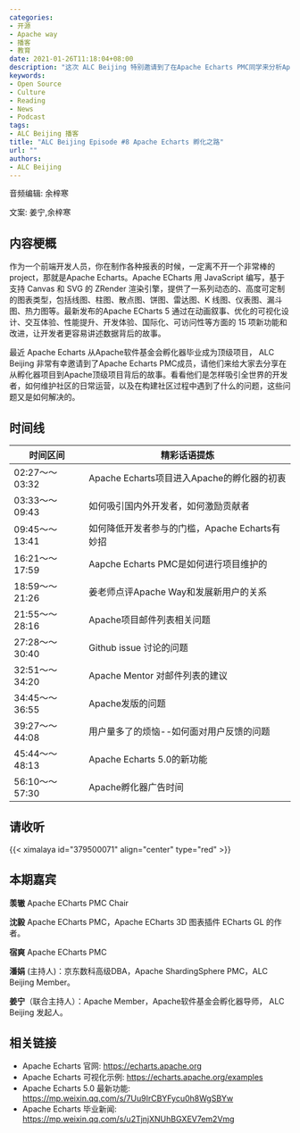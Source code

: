 ```yaml
---
categories:
- 开源
- Apache way
- 播客
- 教育
date: 2021-01-26T11:18:04+08:00
description: "这次 ALC Beijing 特别邀请到了在Apache Echarts PMC同学来分析Apache孵化的心路历程。"
keywords:
- Open Source
- Culture
- Reading
- News
- Podcast
tags:
- ALC Beijing 播客
title: "ALC Beijing Episode #8 Apache Echarts 孵化之路"
url: ""
authors:
- ALC Beijing
---
```


音频编辑: 余梓寒

文案:  姜宁,余梓寒

## 内容梗概

作为一个前端开发人员，你在制作各种报表的时候，一定离不开一个非常棒的project，那就是Apache Echarts。Apache ECharts 用 JavaScript 编写，基于支持 Canvas 和 SVG 的 ZRender 渲染引擎，提供了一系列动态的、高度可定制的图表类型，包括线图、柱图、散点图、饼图、雷达图、K 线图、仪表图、漏斗图、热力图等。最新发布的Apache ECharts 5 通过在动画叙事、优化的可视化设计、交互体验、性能提升、开发体验、国际化、可访问性等方面的 15 项新功能和改进，让开发者更容易讲述数据背后的故事。

最近 Apache Echarts 从Apache软件基金会孵化器毕业成为顶级项目， ALC Beijing 非常有幸邀请到了Apache Echarts PMC成员，请他们来给大家去分享在从孵化器项目到Apache顶级项目背后的故事。看看他们是怎样吸引全世界的开发者，如何维护社区的日常运营，以及在构建社区过程中遇到了什么的问题，这些问题又是如何解决的。


## 时间线

| 时间区间         | 精彩话语提炼                                                 |
| ---------------- | ------------------------------------------------------------ |
| 02:27～～03:32     | Apache Echarts项目进入Apache的孵化器的初衷  |
| 03:33～～09:43     | 如何吸引国内外开发者，如何激励贡献者          |
| 09:45～～13:41     | 如何降低开发者参与的门槛，Apache Echarts有妙招      |     
| 16:21～～17:59     | Aapche Echarts PMC是如何进行项目维护的            |
| 18:59～～21:26     | 姜老师点评Apache Way和发展新用户的关系      |
| 21:55～～28:16     | Apache项目邮件列表相关问题                 |
| 27:28～～30:40     | Github issue 讨论的问题                  |
| 32:51～～34:20     | Apache Mentor 对邮件列表的建议            |
| 34:45～～36:55     | Apache发版的问题                           |
| 39:27～～44:08     | 用户量多了的烦恼--如何面对用户反馈的问题 |
| 45:44～～48:13     | Apache Echarts 5.0的新功能                         |
| 56:10～～57:30     | Apache孵化器广告时间              |

## 请收听

{{< ximalaya id="379500071" align="center" type="red" >}}


## 本期嘉宾
**羡辙** Apache ECharts PMC Chair

**沈毅** Apache ECharts PMC，Apache ECharts 3D 图表插件 ECharts GL 的作者。

**宿爽** Apache ECharts PMC

**潘娟** (主持人)：京东数科高级DBA，Apache ShardingSphere PMC，ALC Beijing Member。

**姜宁**（联合主持人）：Apache Member，Apache软件基金会孵化器导师， ALC Beijing 发起人。


## 相关链接

* Apache Echarts 官网: https://echarts.apache.org
* Apache Echarts 可视化示例: https://echarts.apache.org/examples
* Apache Echarts 5.0 最新功能: https://mp.weixin.qq.com/s/7Uu9IrCBYFycu0h8WgSBYw
* Apache Echarts 毕业新闻: https://mp.weixin.qq.com/s/u2TjnjXNUhBGXEV7em2Vmg
